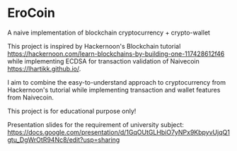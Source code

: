 # EroCoin
 
 
 A naive implementation of blockchain cryptocurrency + crypto-wallet

This project is inspired by Hackernoon's Blockchain tutorial https://hackernoon.com/learn-blockchains-by-building-one-117428612f46 while implementing ECDSA for transaction validation of Naivecoin https://lhartikk.github.io/.

I aim to combine the easy-to-understand approach to cryptocurrency from Hackernoon's tutorial while implementing transaction and wallet features from Naivecoin.

This project is for educational purpose only!

Presentation slides for the requirement of university subject: https://docs.google.com/presentation/d/1GqOUtGLHbiO7yNPx9KbpyvUjqQ1gtu_DgWrOtR94Nc8/edit?usp=sharing
